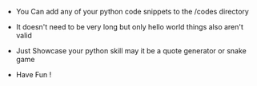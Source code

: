 


* You Can add any of your python code snippets to the /codes directory

* It doesn't need to be very long but only hello world things also aren't valid

* Just Showcase your python skill may it be a quote generator or snake game

* Have Fun !
